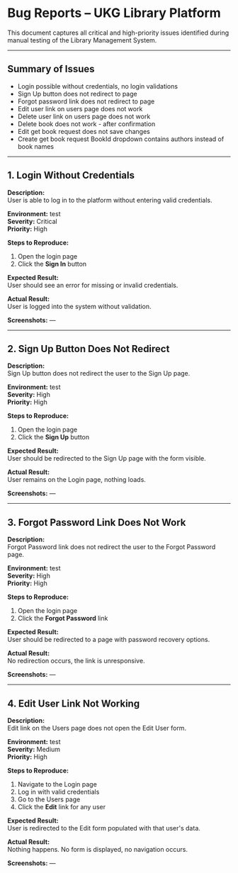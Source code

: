 # Bug Reports – UKG Library Platform

This document captures all critical and high-priority issues identified during manual testing of the Library Management System.

---

## Summary of Issues

- Login possible without credentials, no login validations
- Sign Up button does not redirect to page
- Forgot password link does not redirect to page
- Edit user link on users page does not work
- Delete user link on users page does not work
- Delete book does not work - after confirmation
- Edit get book request does not save changes
- Create get book request BookId dropdown contains authors instead of book names

---

## 1. Login Without Credentials

**Description:**  
User is able to log in to the platform without entering valid credentials.

**Environment:** test  
**Severity:** Critical  
**Priority:** High  

**Steps to Reproduce:**
1. Open the login page
2. Click the **Sign In** button

**Expected Result:**  
User should see an error for missing or invalid credentials.

**Actual Result:**  
User is logged into the system without validation.

**Screenshots:** —  

---

## 2. Sign Up Button Does Not Redirect

**Description:**  
Sign Up button does not redirect the user to the Sign Up page.

**Environment:** test  
**Severity:** High  
**Priority:** High  

**Steps to Reproduce:**
1. Open the login page
2. Click the **Sign Up** button

**Expected Result:**  
User should be redirected to the Sign Up page with the form visible.

**Actual Result:**  
User remains on the Login page, nothing loads.

**Screenshots:** —  

---

## 3. Forgot Password Link Does Not Work

**Description:**  
Forgot Password link does not redirect the user to the Forgot Password page.

**Environment:** test  
**Severity:** High  
**Priority:** High  

**Steps to Reproduce:**
1. Open the login page
2. Click the **Forgot Password** link

**Expected Result:**  
User should be redirected to a page with password recovery options.

**Actual Result:**  
No redirection occurs, the link is unresponsive.

**Screenshots:** —  

---

## 4. Edit User Link Not Working

**Description:**  
Edit link on the Users page does not open the Edit User form.

**Environment:** test  
**Severity:** Medium  
**Priority:** High  

**Steps to Reproduce:**
1. Navigate to the Login page
2. Log in with valid credentials
3. Go to the Users page
4. Click the **Edit** link for any user

**Expected Result:**  
User is redirected to the Edit form populated with that user's data.

**Actual Result:**  
Nothing happens. No form is displayed, no navigation occurs.

**Screenshots:** —  